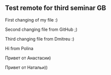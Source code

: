 ## Test remote for third seminar GB

First changing of my file :)

Second changing file from GitHub ;)

Third changing file from Dmitreu :)

Hi from Polina

Привет от Анастасии)

Привет от Натальи))
